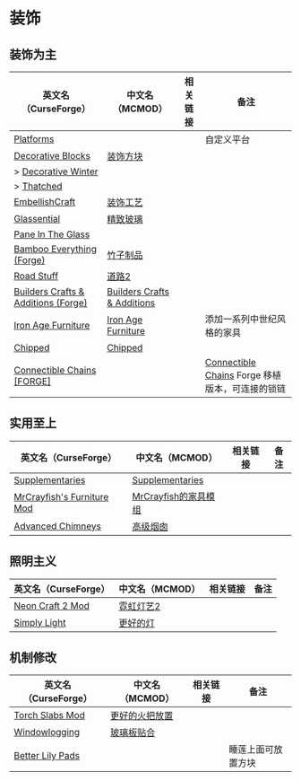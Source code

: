 # 装饰

## 装饰为主

| 英文名（CurseForge）                                                                                 | 中文名（MCMOD）                                                     | 相关链接 | 备注                                                                                                               |
| ---------------------------------------------------------------------------------------------------- | ------------------------------------------------------------------- | -------- | ------------------------------------------------------------------------------------------------------------------ |
| [Platforms](https://www.curseforge.com/minecraft/mc-mods/platforms)                                  |                                                                     |          | 自定义平台                                                                                                         |
| [Decorative Blocks](https://www.curseforge.com/minecraft/mc-mods/decorative-blocks)                  | [装饰方块](https://www.mcmod.cn/class/2900.html)                    |          |                                                                                                                    |
| > [Decorative Winter](https://www.curseforge.com/minecraft/mc-mods/decorative-winter)                |                                                                     |          |                                                                                                                    |
| > [Thatched](https://www.curseforge.com/minecraft/mc-mods/thatched)                                  |                                                                     |          |                                                                                                                    |
| [EmbellishCraft](https://www.curseforge.com/minecraft/mc-mods/embellishcraft)                        | [装饰工艺](https://www.mcmod.cn/class/3001.html)                    |          |                                                                                                                    |
| [Glassential](https://www.curseforge.com/minecraft/mc-mods/glassential)                              | [精致玻璃](https://www.mcmod.cn/class/1769.html)                    |          |                                                                                                                    |
| [Pane In The Glass](https://www.curseforge.com/minecraft/mc-mods/pane-in-the-glass)                  |                                                                     |          |                                                                                                                    |
| [Bamboo Everything (Forge)](https://www.curseforge.com/minecraft/mc-mods/bamboo-everything-forge)    | [竹子制品](https://www.mcmod.cn/class/1819.html)                    |          |                                                                                                                    |
| [Road Stuff](https://www.curseforge.com/minecraft/mc-mods/road-stuff)                                | [道路2](https://www.mcmod.cn/class/1418.html)                       |          |                                                                                                                    |
| [Builders Crafts & Additions (Forge)](https://www.curseforge.com/minecraft/mc-mods/buildersaddition) | [Builders Crafts & Additions](https://www.mcmod.cn/class/3664.html) |          |                                                                                                                    |
| [Iron Age Furniture](https://www.curseforge.com/minecraft/mc-mods/ironagefurniture)                  | [Iron Age Furniture](https://www.mcmod.cn/class/6278.html)          |          | 添加一系列中世纪风格的家具                                                                                         |
| [Chipped](https://www.curseforge.com/minecraft/mc-mods/chipped)                                      | [Chipped](https://www.mcmod.cn/class/4726.html)                     |          |                                                                                                                    |
| [Connectible Chains [FORGE]](https://www.curseforge.com/minecraft/mc-mods/connectible-chains-forge)  |                                                                     |          | [Connectible Chains](https://www.curseforge.com/minecraft/mc-mods/connectible-chains) Forge 移植版本，可连接的锁链 |

## 实用至上

| 英文名（CurseForge）                                                                                | 中文名（MCMOD）                                             | 相关链接 | 备注 |
| --------------------------------------------------------------------------------------------------- | ----------------------------------------------------------- | -------- | ---- |
| [Supplementaries](https://www.curseforge.com/minecraft/mc-mods/supplementaries)                     | [Supplementaries](https://www.mcmod.cn/class/3555.html)     |          |      |
| [MrCrayfish's Furniture Mod](https://www.curseforge.com/minecraft/mc-mods/mrcrayfish-furniture-mod) | [MrCrayfish的家具模组](https://www.mcmod.cn/class/263.html) |          |      |
| [Advanced Chimneys](https://www.curseforge.com/minecraft/mc-mods/advanced-chimneys)                 | [高级烟囱](https://www.mcmod.cn/class/1437.html)            |          |      |

## 照明主义

| 英文名（CurseForge）                                                              | 中文名（MCMOD）                                   | 相关链接 | 备注 |
| --------------------------------------------------------------------------------- | ------------------------------------------------- | -------- | ---- |
| [Neon Craft 2 Mod](https://www.curseforge.com/minecraft/mc-mods/neon-craft-2-mod) | [霓虹灯艺2](https://www.mcmod.cn/class/5464.html) |          |      |
| [Simply Light](https://www.curseforge.com/minecraft/mc-mods/simply-light)         | [更好的灯](https://www.mcmod.cn/class/2318.html)  |          |      |

## 机制修改

| 英文名（CurseForge）                                                              | 中文名（MCMOD）                                        | 相关链接 | 备注               |
| --------------------------------------------------------------------------------- | ------------------------------------------------------ | -------- | ------------------ |
| [Torch Slabs Mod](https://www.curseforge.com/minecraft/mc-mods/torchslabs-mod)    | [更好的火把放置](https://www.mcmod.cn/class/2579.html) |          |                    |
| [Windowlogging](https://www.curseforge.com/minecraft/mc-mods/windowlogging)       | [玻璃板贴合](https://www.mcmod.cn/class/3354.html)     |          |                    |
| [Better Lily Pads](https://www.curseforge.com/minecraft/mc-mods/better-lily-pads) |                                                        |          | 睡莲上面可放置方块 |
